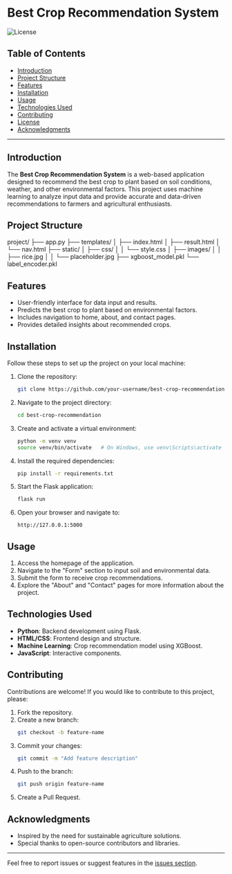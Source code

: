 # Best Crop Recommendation System

![License](https://img.shields.io/badge/license-MIT-green)

## Table of Contents
- [Introduction](#introduction)
- [Project Structure](#project-structure)
- [Features](#features)
- [Installation](#installation)
- [Usage](#usage)
- [Technologies Used](#technologies-used)
- [Contributing](#contributing)
- [License](#license)
- [Acknowledgments](#acknowledgments)

---

## Introduction
The **Best Crop Recommendation System** is a web-based application designed to recommend the best crop to plant based on soil conditions, weather, and other environmental factors. This project uses machine learning to analyze input data and provide accurate and data-driven recommendations to farmers and agricultural enthusiasts.

## Project Structure
project/
├── app.py
├── templates/
│   ├── index.html
│   ├── result.html
│   └── nav.html
├── static/
│   ├── css/
│   │   └── style.css
│   ├── images/
│   │   ├── rice.jpg
│   │   └── placeholder.jpg
├── xgboost_model.pkl
└── label_encoder.pkl

## Features
- User-friendly interface for data input and results.
- Predicts the best crop to plant based on environmental factors.
- Includes navigation to home, about, and contact pages.
- Provides detailed insights about recommended crops.

## Installation
Follow these steps to set up the project on your local machine:

1. Clone the repository:
   ```bash
   git clone https://github.com/your-username/best-crop-recommendation.git
   ```

2. Navigate to the project directory:
   ```bash
   cd best-crop-recommendation
   ```

3. Create and activate a virtual environment:
   ```bash
   python -m venv venv
   source venv/bin/activate   # On Windows, use venv\Scripts\activate
   ```

4. Install the required dependencies:
   ```bash
   pip install -r requirements.txt
   ```

5. Start the Flask application:
   ```bash
   flask run
   ```

6. Open your browser and navigate to:
   ```
   http://127.0.0.1:5000
   ```

## Usage
1. Access the homepage of the application.
2. Navigate to the "Form" section to input soil and environmental data.
3. Submit the form to receive crop recommendations.
4. Explore the "About" and "Contact" pages for more information about the project.

## Technologies Used
- **Python**: Backend development using Flask.
- **HTML/CSS**: Frontend design and structure.
- **Machine Learning**: Crop recommendation model using XGBoost.
- **JavaScript**: Interactive components.

## Contributing
Contributions are welcome! If you would like to contribute to this project, please:

1. Fork the repository.
2. Create a new branch:
   ```bash
   git checkout -b feature-name
   ```
3. Commit your changes:
   ```bash
   git commit -m "Add feature description"
   ```
4. Push to the branch:
   ```bash
   git push origin feature-name
   ```
5. Create a Pull Request.

## Acknowledgments
- Inspired by the need for sustainable agriculture solutions.
- Special thanks to open-source contributors and libraries.

---

Feel free to report issues or suggest features in the [issues section](https://github.com/SameerAha-007/best-crop-recommendation/issues).

